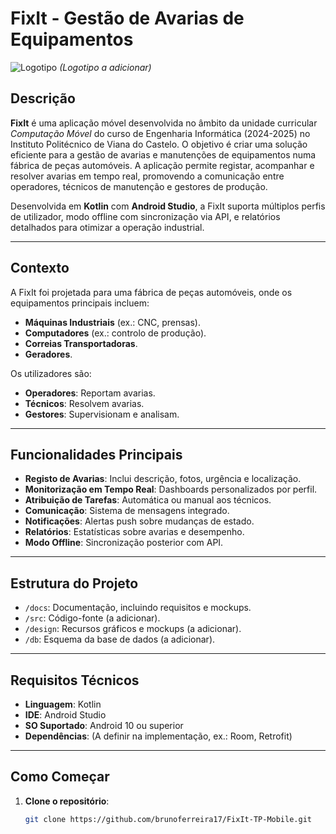 # FixIt - Gestão de Avarias de Equipamentos

![Logotipo](logo.png) *(Logotipo a adicionar)*

## Descrição
**FixIt** é uma aplicação móvel desenvolvida no âmbito da unidade curricular *Computação Móvel* do curso de Engenharia Informática (2024-2025) no Instituto Politécnico de Viana do Castelo. O objetivo é criar uma solução eficiente para a gestão de avarias e manutenções de equipamentos numa fábrica de peças automóveis. A aplicação permite registar, acompanhar e resolver avarias em tempo real, promovendo a comunicação entre operadores, técnicos de manutenção e gestores de produção.

Desenvolvida em **Kotlin** com **Android Studio**, a FixIt suporta múltiplos perfis de utilizador, modo offline com sincronização via API, e relatórios detalhados para otimizar a operação industrial.

---

## Contexto
A FixIt foi projetada para uma fábrica de peças automóveis, onde os equipamentos principais incluem:
- **Máquinas Industriais** (ex.: CNC, prensas).
- **Computadores** (ex.: controlo de produção).
- **Correias Transportadoras**.
- **Geradores**.

Os utilizadores são:
- **Operadores**: Reportam avarias.
- **Técnicos**: Resolvem avarias.
- **Gestores**: Supervisionam e analisam.

---

## Funcionalidades Principais
- **Registo de Avarias**: Inclui descrição, fotos, urgência e localização.
- **Monitorização em Tempo Real**: Dashboards personalizados por perfil.
- **Atribuição de Tarefas**: Automática ou manual aos técnicos.
- **Comunicação**: Sistema de mensagens integrado.
- **Notificações**: Alertas push sobre mudanças de estado.
- **Relatórios**: Estatísticas sobre avarias e desempenho.
- **Modo Offline**: Sincronização posterior com API.

---

## Estrutura do Projeto
- `/docs`: Documentação, incluindo requisitos e mockups.
- `/src`: Código-fonte (a adicionar).
- `/design`: Recursos gráficos e mockups (a adicionar).
- `/db`: Esquema da base de dados (a adicionar).

---

## Requisitos Técnicos
- **Linguagem**: Kotlin
- **IDE**: Android Studio
- **SO Suportado**: Android 10 ou superior
- **Dependências**: (A definir na implementação, ex.: Room, Retrofit)

---

## Como Começar
1. **Clone o repositório**:
   ```bash
   git clone https://github.com/brunoferreira17/FixIt-TP-Mobile.git